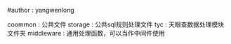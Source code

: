 #author : yangwenlong


coommon     :   公共文件
storage     :   公共sql规则处理文件
tyc         :   天眼查数据处理模块文件夹
middleware  :   通用处理函数，可以当作中间件使用

